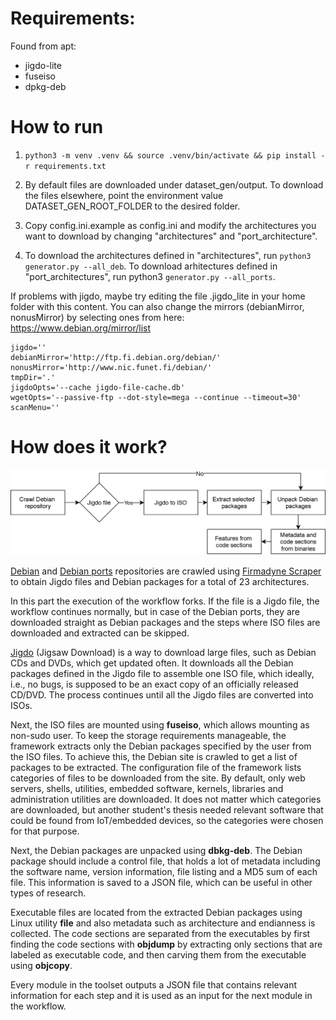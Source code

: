 # Requirements:
Found from apt:
- jigdo-lite
- fuseiso
- dpkg-deb

# How to run

1. ```python3 -m venv .venv && source .venv/bin/activate && pip install -r requirements.txt```

2. By default files are downloaded under dataset_gen/output. To download the files elsewhere, point the environment value DATASET_GEN_ROOT_FOLDER to the desired folder.

3. Copy config.ini.example as config.ini and modify the architectures you want to download by changing "architectures" and "port_architecture".

4. To download the architectures defined in "architectures", run ```python3 generator.py --all_deb```. To download arhitectures defined in "port_architectures", run python3 ```generator.py --all_ports```.

If problems with jigdo, maybe try editing the file .jigdo_lite in your home folder with this content.
You can also change the mirrors (debianMirror, nonusMirror) by selecting ones from here: https://www.debian.org/mirror/list

```
jigdo=''
debianMirror='http://ftp.fi.debian.org/debian/'
nonusMirror='http://www.nic.funet.fi/debian/'
tmpDir='.'
jigdoOpts='--cache jigdo-file-cache.db'
wgetOpts='--passive-ftp --dot-style=mega --continue --timeout=30'
scanMenu=''
```
# How does it work?

![Workflow](images/detailed_workflow.png)

[Debian](http://cdimage.debian.org/mirror/cdimage/archive/) and [Debian ports](http://ftp.ports.debian.org/debian-ports/) repositories are crawled using [Firmadyne Scraper](https://github.com/firmadyne/scraper) to obtain Jigdo files and Debian packages for a total of 23 architectures.
	
In this part the execution of the workflow forks. If the file is a Jigdo file, the workflow continues normally, but in case of the Debian ports, they are downloaded straight as Debian packages and the steps where ISO files are downloaded and extracted can be skipped. 
	
[Jigdo](http://atterer.org/jigdo/) (Jigsaw Download) is a way to download large files, such as Debian CDs and DVDs, which get updated often. It downloads all the Debian packages defined in the Jigdo file to assemble one ISO file, which ideally, i.e., no bugs, is supposed to be an exact copy of an officially released CD/DVD. The process continues until all the Jigdo files are converted into ISOs.
	
Next, the ISO files are mounted using **fuseiso**, which allows mounting as non-sudo user. To keep the storage requirements manageable, the framework extracts only the Debian packages specified by the user from the ISO files. To achieve this, the Debian site is crawled to get a list of packages to be extracted. The configuration file of the framework lists categories of files to be downloaded from the site. By default, only web servers, shells, utilities, embedded software, kernels, libraries and administration utilities are downloaded. It does not matter which categories are downloaded, but another student's thesis needed relevant software that could be found from IoT/embedded devices, so the categories were chosen for that purpose.
	
Next, the Debian packages are unpacked using **dbkg-deb**. The Debian package should include a control file, that holds a lot of metadata including the software name, version information, file listing and a MD5 sum of each file. This information is saved to a JSON file, which can be useful in other types of research.
	
Executable files are located from the extracted Debian packages using Linux utility **file** and also metadata such as architecture and endianness is collected. The code sections are separated from the executables by first finding the code sections with **objdump** by extracting only sections that are labeled as executable code, and then carving them from the executable using **objcopy**. 
	
Every module in the toolset outputs a JSON file that contains relevant information for each step and it is used as an input for the next module in the workflow.
	
